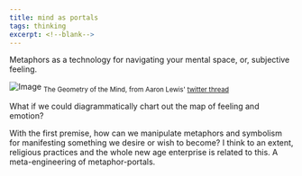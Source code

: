 ```yaml
---
title: mind as portals
tags: thinking
excerpt: <!--blank-->
---
```


Metaphors as a technology for navigating your mental space, or, subjective feeling. 

![Image](https://pbs.twimg.com/media/EwxhpmhWYAArj-A?format=jpg&name=large)
<sub>The Geometry of the Mind, from Aaron Lewis' [twitter thread](https://twitter.com/aaronzlewis/status/1372579362973827072) </sub>

What if we could diagrammatically chart out the map of feeling and emotion? 

With the first premise, how can we manipulate metaphors and symbolism for manifesting something we desire or wish to become? I think to an extent, religious practices  and the whole new age enterprise is related to this. A meta-engineering of metaphor-portals. 
